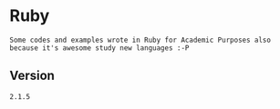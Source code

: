 # Ruby
	Some codes and examples wrote in Ruby for Academic Purposes also because it's awesome study new languages :-P
	
## Version
	2.1.5
	
	
